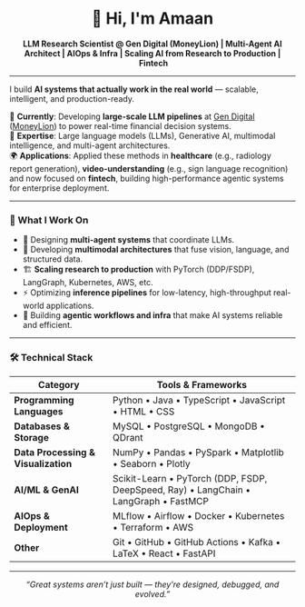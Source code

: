 <h1 align="center">👋 Hi, I'm <strong>Amaan</strong></h1>

<p align="center">
  <strong>LLM Research Scientist @ Gen Digital (MoneyLion)&nbsp;|&nbsp;Multi-Agent AI Architect&nbsp;|&nbsp;AIOps &amp; Infra&nbsp;|&nbsp;Scaling AI from Research to Production&nbsp;|&nbsp;Fintech</strong>
</p>

---

I build **AI systems that actually work in the real world** — scalable, intelligent, and production-ready.

🎯 **Currently**: Developing **large-scale LLM pipelines** at <a href="https://www.gendigital.com/us/en/">Gen Digital</a> (<a href="https://www.moneylion.com/">MoneyLion</a>) to power real-time financial decision systems.  
🧠 **Expertise**: Large language models (LLMs), Generative AI, multimodal intelligence, and multi-agent architectures.  
🌍 **Applications**: Applied these methods in **healthcare** (e.g., radiology report generation), **video-understanding** (e.g., sign language recognition) and now focused on **fintech**, building high-performance agentic systems for enterprise deployment.

---

### 🧠 What I Work On
- 🧭 Designing **multi-agent systems** that coordinate LLMs.
- 🧠 Developing **multimodal architectures** that fuse vision, language, and structured data.
- 🏗️ **Scaling research to production** with PyTorch (DDP/FSDP), LangGraph, Kubernetes, AWS, etc.  
- ⚡ Optimizing **inference pipelines** for low-latency, high-throughput real-world applications.  
- 🧩 Building **agentic workflows and infra** that make AI systems reliable and efficient.

---

### 🛠️ Technical Stack
| Category                          | Tools & Frameworks                                                                                                         |
|------------------------------------|---------------------------------------------------------------------------------------------------------------------------|
| **Programming Languages**         | Python • Java • TypeScript • JavaScript • HTML • CSS                                                                       |
| **Databases & Storage**           | MySQL • PostgreSQL • MongoDB • QDrant                                                                                      |
| **Data Processing & Visualization** | NumPy • Pandas • PySpark • Matplotlib • Seaborn • Plotly                                                                 |
| **AI/ML & GenAI**                 | Scikit-Learn • PyTorch (DDP, FSDP, DeepSpeed, Ray) • LangChain • LangGraph • FastMCP                                       |
| **AIOps & Deployment**            | MLflow • Airflow • Docker • Kubernetes • Terraform • AWS                                                                   |
| **Other**                         | Git • GitHub • GitHub Actions • Kafka • LaTeX • React • FastAPI                                                            |

---

<p align="center">
  <em>“Great systems aren’t just built — they’re designed, debugged, and evolved.”</em>
</p>
